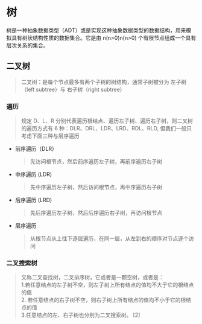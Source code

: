 # 树
树是一种抽象数据类型（ADT）或是实现这种抽象数据类型的数据结构，用来模拟具有树状结构性质的数据集合。它是由 n(n>0)n(n>0) 个有限节点组成一个具有层次关系的集合。
## 二叉树
> 二叉树：是每个节点最多有两个子树的树结构，通常子树被分为 左子树（left subtree）与 右子树（right subtree）

### 遍历
> 规定 D、L、R 分别代表遍历根结点、遍历左子树、遍历右子树，则二叉树的遍历方式有 6 种：DLR、DRL、LDR、LRD、RDL、RLD, 但我们一般只考虑下面三种与层序遍历
+ 前序遍历（DLR）
  > 先访问根节点，然后前序遍历左子树，再前序遍历右子树
+ 中序遍历 (LDR)
  > 先中序遍历左子树，然后访问根节点，再中序遍历右子树
+ 后序遍历 (LRD)
  > 先后序遍历左子树，然后后序遍历右子树，再访问根节点
+ 层序遍历
  > 从根节点从上往下逐层遍历，在同一层，从左到右的顺序对节点逐个访问
  > 

### 二叉搜索树
> 又称二叉查找树，二叉排序树，它或者是一颗空树，或者是：
> <br>1.若任意结点的左子树不空，则左子树上所有结点的值均不大于它的根结点的值 
> <br> 2. 若任意结点的右子树不空，则右子树上所有结点的值均不小于它的根结点的值
<br>3.任意结点的左、右子树也分别为二叉搜索树。 [2] 